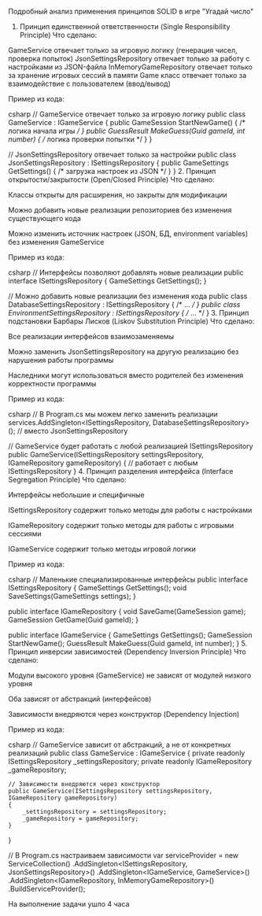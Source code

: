 Подробный анализ применения принципов SOLID в игре "Угадай число"
1. Принцип единственной ответственности (Single Responsibility Principle)
Что сделано:

GameService отвечает только за игровую логику (генерация чисел, проверка попыток)
JsonSettingsRepository отвечает только за работу с настройками из JSON-файла
InMemoryGameRepository отвечает только за хранение игровых сессий в памяти
Game класс отвечает только за взаимодействие с пользователем (ввод/вывод)

Пример из кода:

csharp
// GameService отвечает только за игровую логику
public class GameService : IGameService
{
    public GameSession StartNewGame() { /* логика начала игры */ }
    public GuessResult MakeGuess(Guid gameId, int number) { /* логика проверки попытки */ }
}

// JsonSettingsRepository отвечает только за настройки
public class JsonSettingsRepository : ISettingsRepository
{
    public GameSettings GetSettings() { /* загрузка настроек из JSON */ }
}
2. Принцип открытости/закрытости (Open/Closed Principle)
Что сделано:

Классы открыты для расширения, но закрыты для модификации

Можно добавить новые реализации репозиториев без изменения существующего кода

Можно изменить источник настроек (JSON, БД, environment variables) без изменения GameService

Пример из кода:

csharp
// Интерфейсы позволяют добавлять новые реализации
public interface ISettingsRepository
{
    GameSettings GetSettings();
}

// Можно добавить новые реализации без изменения кода
public class DatabaseSettingsRepository : ISettingsRepository { /* ... */ }
public class EnvironmentSettingsRepository : ISettingsRepository { /* ... */ }
3. Принцип подстановки Барбары Лисков (Liskov Substitution Principle)
Что сделано:

Все реализации интерфейсов взаимозаменяемы

Можно заменить JsonSettingsRepository на другую реализацию без нарушения работы программы

Наследники могут использоваться вместо родителей без изменения корректности программы

Пример из кода:

csharp
// В Program.cs мы можем легко заменить реализации
services.AddSingleton<ISettingsRepository, DatabaseSettingsRepository>(); // вместо JsonSettingsRepository

// GameService будет работать с любой реализацией ISettingsRepository
public GameService(ISettingsRepository settingsRepository, IGameRepository gameRepository)
{
    // работает с любым ISettingsRepository
}
4. Принцип разделения интерфейса (Interface Segregation Principle)
Что сделано:

Интерфейсы небольшие и специфичные

ISettingsRepository содержит только методы для работы с настройками

IGameRepository содержит только методы для работы с игровыми сессиями

IGameService содержит только методы игровой логики

Пример из кода:

csharp
// Маленькие специализированные интерфейсы
public interface ISettingsRepository
{
    GameSettings GetSettings();
    void SaveSettings(GameSettings settings);
}

public interface IGameRepository
{
    void SaveGame(GameSession game);
    GameSession GetGame(Guid gameId);
}

public interface IGameService
{
    GameSettings GetSettings();
    GameSession StartNewGame();
    GuessResult MakeGuess(Guid gameId, int number);
}
5. Принцип инверсии зависимостей (Dependency Inversion Principle)
Что сделано:

Модули высокого уровня (GameService) не зависят от модулей низкого уровня

Оба зависят от абстракций (интерфейсов)

Зависимости внедряются через конструктор (Dependency Injection)

Пример из кода:

csharp
// GameService зависит от абстракций, а не от конкретных реализаций
public class GameService : IGameService
{
    private readonly ISettingsRepository _settingsRepository;
    private readonly IGameRepository _gameRepository;

    // Зависимости внедряются через конструктор
    public GameService(ISettingsRepository settingsRepository, IGameRepository gameRepository)
    {
        _settingsRepository = settingsRepository;
        _gameRepository = gameRepository;
    }
}

// В Program.cs настраиваем зависимости
var serviceProvider = new ServiceCollection()
    .AddSingleton<ISettingsRepository, JsonSettingsRepository>()
    .AddSingleton<IGameService, GameService>()
    .AddSingleton<IGameRepository, InMemoryGameRepository>()
    .BuildServiceProvider();

На выполнение задачи ушло 4 часа